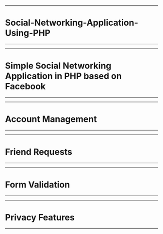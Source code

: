 -----------------------------------------------------------------------------------------------------------------------------------------------------------
# Social-Networking-Application-Using-PHP
-----------------------------------------------------------------------------------------------------------------------------------------------------------

-----------------------------------------------------------------------------------------------------------------------------------------------------------
# Simple Social Networking Application in PHP based on Facebook
-----------------------------------------------------------------------------------------------------------------------------------------------------------


-----------------------------------------------------------------------------------------------------------------------------------------------------------
# Account Management
-----------------------------------------------------------------------------------------------------------------------------------------------------------


-----------------------------------------------------------------------------------------------------------------------------------------------------------
# Friend Requests
-----------------------------------------------------------------------------------------------------------------------------------------------------------


-----------------------------------------------------------------------------------------------------------------------------------------------------------
# Form Validation
-----------------------------------------------------------------------------------------------------------------------------------------------------------


-----------------------------------------------------------------------------------------------------------------------------------------------------------
# Privacy Features
-----------------------------------------------------------------------------------------------------------------------------------------------------------
